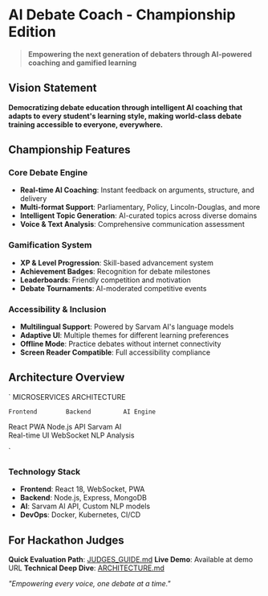 ﻿#  AI Debate Coach - Championship Edition

> **Empowering the next generation of debaters through AI-powered coaching and gamified learning**

##  Vision Statement
**Democratizing debate education through intelligent AI coaching that adapts to every student's learning style, making world-class debate training accessible to everyone, everywhere.**

##  Championship Features

###  Core Debate Engine
- **Real-time AI Coaching**: Instant feedback on arguments, structure, and delivery
- **Multi-format Support**: Parliamentary, Policy, Lincoln-Douglas, and more
- **Intelligent Topic Generation**: AI-curated topics across diverse domains
- **Voice & Text Analysis**: Comprehensive communication assessment

###  Gamification System
- **XP & Level Progression**: Skill-based advancement system
- **Achievement Badges**: Recognition for debate milestones
- **Leaderboards**: Friendly competition and motivation
- **Debate Tournaments**: AI-moderated competitive events

###  Accessibility & Inclusion
- **Multilingual Support**: Powered by Sarvam AI's language models
- **Adaptive UI**: Multiple themes for different learning preferences
- **Offline Mode**: Practice debates without internet connectivity
- **Screen Reader Compatible**: Full accessibility compliance

##  Architecture Overview
`
 MICROSERVICES ARCHITECTURE

    Frontend        Backend         AI Engine  
   React PWA        Node.js API      Sarvam AI     
   Real-time UI     WebSocket        NLP Analysis  

`

### Technology Stack
- **Frontend**: React 18, WebSocket, PWA
- **Backend**: Node.js, Express, MongoDB
- **AI**: Sarvam AI API, Custom NLP models
- **DevOps**: Docker, Kubernetes, CI/CD

##  For Hackathon Judges
**Quick Evaluation Path**: [JUDGES_GUIDE.md](./JUDGES_GUIDE.md)
**Live Demo**: Available at demo URL
**Technical Deep Dive**: [ARCHITECTURE.md](./docs/ARCHITECTURE.md)

*"Empowering every voice, one debate at a time."* 
